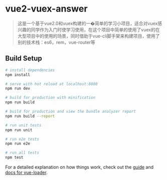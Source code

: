 # vue2-vuex-answer

> 这是一个基于vue2.0和vuex构建的一�简单的学习小项目，适合对vuex感兴趣的同学作为入门时使学习使用，在这个项目中简单的使用了vuex的在大型项目中的使用的场景，同时借助于vue-cli脚手架来构建项目，使用了别的技术栈：es6，rem，vue-router等

## Build Setup

``` bash
# install dependencies
npm install

# serve with hot reload at localhost:8080
npm run dev

# build for production with minification
npm run build

# build for production and view the bundle analyzer report
npm run build --report

# run unit tests
npm run unit

# run e2e tests
npm run e2e

# run all tests
npm test
```

For a detailed explanation on how things work, check out the [guide](http://vuejs-templates.github.io/webpack/) and [docs for vue-loader](http://vuejs.github.io/vue-loader).
